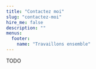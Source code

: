 ```yaml
---
title: "Contactez moi"
slug: "contactez-moi"
hire_me: false
description: ""
menus:
  footer:
    name: "Travaillons ensemble"
---
```


TODO
